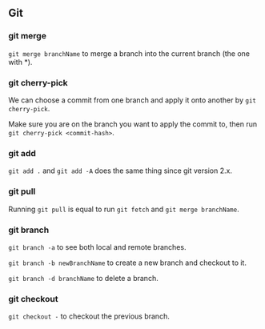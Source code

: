 ## Git

### git merge

`git merge branchName` to merge a branch into the current branch (the one with *).

### git cherry-pick

We can choose a commit from one branch and apply it onto another by `git cherry-pick`.

Make sure you are on the branch you want to apply the commit to, then run `git cherry-pick <commit-hash>`.

### git add

`git add .` and `git add -A` does the same thing since git version 2.x.

### git pull

Running `git pull` is equal to run `git fetch` and `git merge branchName`.

### git branch

`git branch -a` to see both local and remote branches.

`git branch -b newBranchName` to create a new branch and checkout to it.

`git branch -d branchName` to delete a branch.

### git checkout

`git checkout -` to checkout the previous branch.
